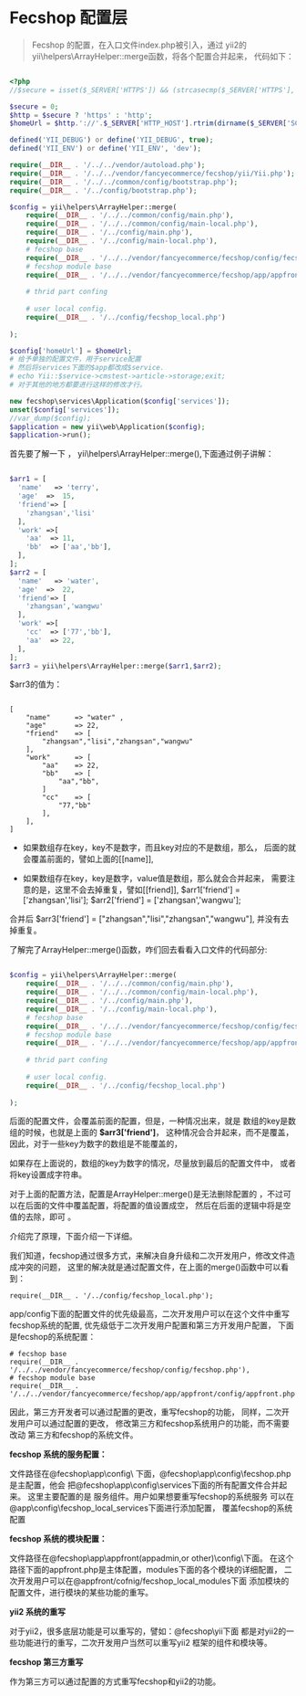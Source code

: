 Fecshop 配置层
==============

> Fecshop 的配置，在入口文件index.php被引入，通过
yii2的yii\helpers\ArrayHelper::merge函数，将各个配置合并起来，
代码如下：

```php

<?php
//$secure = isset($_SERVER['HTTPS']) && (strcasecmp($_SERVER['HTTPS'], 'on') === 0 || $_SERVER['HTTPS'] == 1) || isset($_SERVER['HTTP_X_FORWARDED_PROTO']) && strcasecmp($_SERVER['HTTP_X_FORWARDED_PROTO'], 'https') === 0;

$secure = 0;
$http = $secure ? 'https' : 'http';
$homeUrl = $http.'://'.$_SERVER['HTTP_HOST'].rtrim(dirname($_SERVER['SCRIPT_NAME']), '\\/');

defined('YII_DEBUG') or define('YII_DEBUG', true);
defined('YII_ENV') or define('YII_ENV', 'dev');

require(__DIR__ . '/../../vendor/autoload.php');
require(__DIR__ . '/../../vendor/fancyecommerce/fecshop/yii/Yii.php');
require(__DIR__ . '/../../common/config/bootstrap.php');
require(__DIR__ . '/../config/bootstrap.php');

$config = yii\helpers\ArrayHelper::merge(
    require(__DIR__ . '/../../common/config/main.php'),
    require(__DIR__ . '/../../common/config/main-local.php'),
    require(__DIR__ . '/../config/main.php'),
    require(__DIR__ . '/../config/main-local.php'),
	# fecshop base
	require(__DIR__ . '/../../vendor/fancyecommerce/fecshop/config/fecshop.php'),
	# fecshop module base
	require(__DIR__ . '/../../vendor/fancyecommerce/fecshop/app/appfront/config/appfront.php'),
	
	# thrid part confing
	
	# user local config.
	require(__DIR__ . '/../config/fecshop_local.php')
    
);

$config['homeUrl'] = $homeUrl;
# 给予单独的配置文件，用于service配置
# 然后将services下面的$app都改成$service.
# echo Yii::$service->cmstest->article->storage;exit;
# 对于其他的地方都要进行这样的修改才行。

new fecshop\services\Application($config['services']);
unset($config['services']);
//var_dump($config);
$application = new yii\web\Application($config);
$application->run();

```


首先要了解一下 ， yii\helpers\ArrayHelper::merge(),下面通过例子讲解：

```php

$arr1 = [
  'name'   => 'terry',
  'age'  =>  15,
  'friend'=> [
	'zhangsan','lisi'
  ],
  'work' =>[
	'aa'  => 11,
	'bb'  => ['aa','bb'],
  ],
];
$arr2 = [
  'name'   => 'water',
  'age'  =>  22,
  'friend'=> [
	'zhangsan','wangwu'
  ],
  'work' =>[
	'cc'  => ['77','bb'],
	'aa'  => 22,
  ],
];
$arr3 = yii\helpers\ArrayHelper::merge($arr1,$arr2);

```

$arr3的值为：

```

[
	"name"		=> "water" ,
	"age" 		=> 22,
	"friend"	=> [
		"zhangsan","lisi","zhangsan","wangwu"
	],
	"work" 		=> [
		"aa"	=> 22,
		"bb"	=> [
			"aa","bb",
		]
		"cc"	=> [
			"77,"bb"
		],
	],
]

```

- 如果数组存在key，key不是数字，而且key对应的不是数组，那么，
后面的就会覆盖前面的，譬如上面的[[name]],

- 如果数组存在key，key是数字，value值是数组，那么就会合并起来，
需要注意的是，这里不会去掉重复，譬如[[friend]],
$arr1['friend'] = ['zhangsan','lisi'];
$arr2['friend'] = ['zhangsan','wangwu'];

合并后 $arr3['friend'] = ["zhangsan","lisi","zhangsan","wangwu"], 并没有去掉重复。


了解完了ArrayHelper::merge()函数，咋们回去看看入口文件的代码部分:

```php

$config = yii\helpers\ArrayHelper::merge(
    require(__DIR__ . '/../../common/config/main.php'),
    require(__DIR__ . '/../../common/config/main-local.php'),
    require(__DIR__ . '/../config/main.php'),
    require(__DIR__ . '/../config/main-local.php'),
	# fecshop base
	require(__DIR__ . '/../../vendor/fancyecommerce/fecshop/config/fecshop.php'),
	# fecshop module base
	require(__DIR__ . '/../../vendor/fancyecommerce/fecshop/app/appfront/config/appfront.php'),
	
	# thrid part confing
	
	# user local config.
	require(__DIR__ . '/../config/fecshop_local.php')
    
);

```

后面的配置文件，会覆盖前面的配置，但是，一种情况出来，就是
数组的key是数组的时候，也就是上面的 **$arr3['friend']**，
这种情况会合并起来，而不是覆盖，因此，对于一些key为数字的数组是不能覆盖的，

如果存在上面说的，数组的key为数字的情况，尽量放到最后的配置文件中，
或者将key设置成字符串。

对于上面的配置方法，配置是ArrayHelper::merge()是无法删除配置的
，不过可以在后面的文件中覆盖配置，将配置的值设置成空，
然后在后面的逻辑中将是空值的去除，即可 。


介绍完了原理，下面介绍一下详细。

我们知道，fecshop通过很多方式，来解决自身升级和二次开发用户，修改文件造成冲突的问题，
这里的解决就是通过配置文件，在上面的merge()函数中可以看到：

```
require(__DIR__ . '/../config/fecshop_local.php');

```

app/config下面的配置文件的优先级最高，二次开发用户可以在这个文件中重写
fecshop系统的配置, 优先级低于二次开发用户配置和第三方开发用户配置，
下面是fecshop的系统配置：

```
# fecshop base
require(__DIR__ . '/../../vendor/fancyecommerce/fecshop/config/fecshop.php'),
# fecshop module base
require(__DIR__ . '/../../vendor/fancyecommerce/fecshop/app/appfront/config/appfront.php'),

```

因此，第三方开发者可以通过配置的更改，重写fecshop的功能，
同样，二次开发用户可以通过配置的更改，
修改第三方和fecshop系统用户的功能，而不需要改动
第三方和fecshop的系统文件。

**fecshop 系统的服务配置：**

文件路径在@fecshop\app\config\ 下面，@fecshop\app\config\fecshop.php 是主配置，他会
把@fecshop\app\config\services下面的所有配置文件合并起来。
这里主要配置的是 服务组件。用户如果想要重写fecshop的系统服务
可以在@app\config\fecshop_local_services下面进行添加配置，
覆盖fecshop的系统配置

**fecshop 系统的模块配置：**

文件路径在@fecshop\app\appfront(appadmin,or other)\config\下面。
在这个路径下面的appfront.php是主体配置，modules下面的各个模块的详细配置，
二次开发用户可以在@appfront/cofnig/fecshop_local_modules下面
添加模块的配置文件，进行模块的某些功能的重写。


**yii2 系统的重写**

对于yii2，很多底层功能是可以重写的，譬如：@fecshop\yii下面
都是对yii2的一些功能进行的重写，二次开发用户当然可以重写yii2
框架的组件和模块等。

**fecshop 第三方重写**

作为第三方可以通过配置的方式重写fecshop和yii2的功能。









